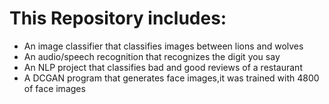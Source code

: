 <h1>This Repository includes:</h1>
<ul>
  <li>An image classifier that classifies images between lions and wolves</li>
  <li>An audio/speech recognition that recognizes the digit you say</li>
  <li>An NLP project that classifies bad and good reviews of a restaurant</li>
  <li>A DCGAN program that generates face images,it was trained with 4800 of face images</li>
</ul>
